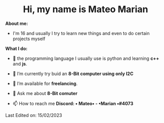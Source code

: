 <h1 align="center">Hi, my name is Mateo Marian</h1>


**About me:**
- I'm 16 and usually I try to learn new things and even to do certain projects myself

**What I do:**

- 📃 the programming language I usually use is python and learning **c++** and **js**.

- 🔭 I’m currently try buid an **8-Bit computer using only I2C**

- 🤝 I’m available for **freelancing**.


<!-- BLOG-POST-LIST:START - 📝 I regularly write articles on [https://dev.to/100rabhcsmc](https://dev.to/100rabhcsmc) -->

- 💬 Ask me about **8-Bit comuter**

- 📫 How to reach me **Discord: • Mateo• - •Marian •#4073** 
 
 Last Edited on: 15/02/2023

 
 
 
 
 <!--

🐢 -> Hi my name is Mateo i have 16 and I like working with I2C. 

 📃 -> The programing language I usually use is pytho, learning c++ and js.

 💻 -> Now i want to buid an 8-Bit computer using only I2C 

**MateoMarian/MateoMarian** is a ✨ _special_ ✨ repository because its `README.md` (this file) appears on your GitHub profile.

Here are some ideas to get you started:

- 🔭 I’m currently working on ...
- 🌱 I’m currently learning ...
- 👯 I’m looking to collaborate on ...
- 🤔 I’m looking for help with ...
- 💬 Ask me about ...
- 📫 How to reach me: ...
- 😄 Pronouns: ...
- ⚡ Fun fact: ...


-->
